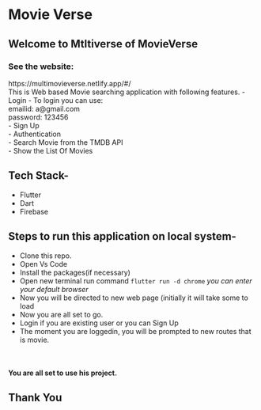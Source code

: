 # <div align="center">
  <h1>Movie Verse</h1>
  

## Welcome to Mtltiverse of MovieVerse
 ### See the website:
  <p>https://multimovieverse.netlify.app/#/ <br/>
This is Web based Movie searching application with following features.
- Login
- To login you can use: <br/>emailid:  a@gmail.com    <br/>password: 123456
<br>
- Sign Up
<br>
- Authentication
<br>
- Search Movie from the TMDB API
<br>
- Show the List Of Movies
<br/>


## Tech Stack-
- Flutter
- Dart
- Firebase

## Steps to run this application on local system-
- Clone this repo.
- Open Vs Code
- Install the packages(if necessary)
- Open new terminal run command `flutter run -d chrome`   *you can enter your default browser*
- Now you will be directed to new web page (initially it will take some to load
- Now you are all set to go.
- Login if you are existing user or you can Sign Up
- The moment you are loggedin, you will be prompted to new routes that is movie.

<br/>

#### You are all set to use his project.

## Thank You
